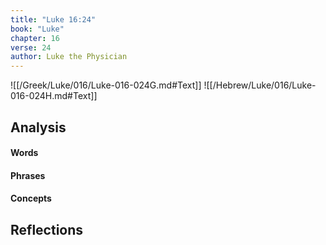 ```yaml
---
title: "Luke 16:24"
book: "Luke"
chapter: 16
verse: 24
author: Luke the Physician
---
```

![[/Greek/Luke/016/Luke-016-024G.md#Text]]
![[/Hebrew/Luke/016/Luke-016-024H.md#Text]]

## Analysis

#### Words

#### Phrases

#### Concepts

## Reflections
